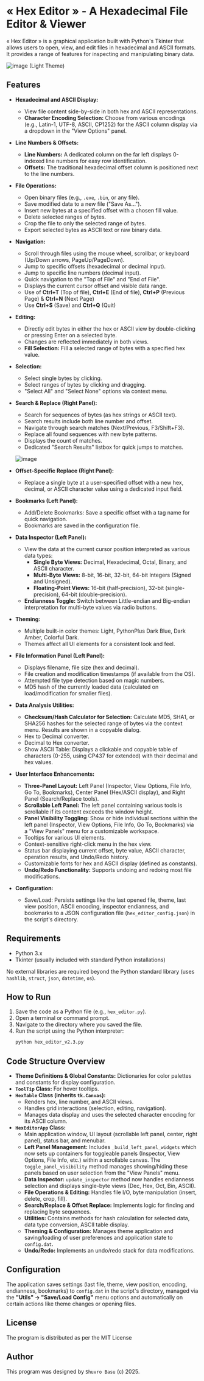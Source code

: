 # « Hex Editor » - A Hexadecimal File Editor & Viewer

« Hex Editor » is a graphical application built with Python's Tkinter that allows users to open, view, and edit files in hexadecimal and ASCII formats. It provides a range of features for inspecting and manipulating binary data.

![image](https://github.com/user-attachments/assets/0efa5a4f-bce9-44dd-be31-f3a07968d3ba)
 (Light Theme) 

## Features

*   **Hexadecimal and ASCII Display:** 
    *   View file content side-by-side in both hex and ASCII representations.
    *   **Character Encoding Selection:** Choose from various encodings (e.g., Latin-1, UTF-8, ASCII, CP1252) for the ASCII column display via a dropdown in the "View Options" panel.
*   **Line Numbers & Offsets:**
    *   **Line Numbers:** A dedicated column on the far left displays 0-indexed line numbers for easy row identification.
    *   **Offsets:** The traditional hexadecimal offset column is positioned next to the line numbers.
      
*   **File Operations:**
    *   Open binary files (e.g., `.exe`, `.bin`, or any file).
    *   Save modified data to a new file ("Save As...").
    *   Insert new bytes at a specified offset with a chosen fill value.
    *   Delete selected ranges of bytes.
    *   Crop the file to only the selected range of bytes.
    *   Export selected bytes as ASCII text or raw binary data.

*   **Navigation:**
    *   Scroll through files using the mouse wheel, scrollbar, or keyboard (Up/Down arrows, PageUp/PageDown).
    *   Jump to specific offsets (hexadecimal or decimal input).
    *   Jump to specific line numbers (decimal input).
    *   Quick navigation to the "Top of File" and "End of File".
    *   Displays the current cursor offset and visible data range.
    *   Use of **Ctrl+T** (Top of file), **Ctrl+E** (End of file), **Ctrl+P** (Previous Page) & **Ctrl+N** (Next Page)
    *   Use **Ctrl+S** (Save) and **Ctrl+Q** (Quit)

*   **Editing:**
    *   Directly edit bytes in either the hex or ASCII view by double-clicking or pressing Enter on a selected byte.
    *   Changes are reflected immediately in both views.
    *   **Fill Selection:** Fill a selected range of bytes with a specified hex value.

*   **Selection:**
    *   Select single bytes by clicking.
    *   Select ranges of bytes by clicking and dragging.
    *   "Select All" and "Select None" options via context menu.

*   **Search & Replace (Right Panel):**
    *   Search for sequences of bytes (as hex strings or ASCII text).
    *   Search results include both line number and offset.
    *   Navigate through search matches (Next/Previous, F3/Shift+F3).
    *   Replace all found sequences with new byte patterns.
    *   Displays the count of matches.
    *   Dedicated "Search Results" listbox for quick jumps to matches.
      
    ![image](https://github.com/user-attachments/assets/9eefe8a6-265d-46ec-a4bb-a528f6dacd73)

*   **Offset-Specific Replace (Right Panel):**
    *   Replace a single byte at a user-specified offset with a new hex, decimal, or ASCII character value using a dedicated input field.

*   **Bookmarks (Left Panel):**
     *   Add/Delete Bookmarks: Save a specific offset with a tag name for quick navigation.
     *   Bookmarks are saved in the configuration file.
             
*   **Data Inspector (Left Panel):**
    *   View the data at the current cursor position interpreted as various data types:
        *   **Single Byte Views:** Decimal, Hexadecimal, Octal, Binary, and ASCII character.
        *   **Multi-Byte Views:** 8-bit, 16-bit, 32-bit, 64-bit Integers (Signed and Unsigned).
        *   **Floating-Point Views:** 16-bit (half-precision), 32-bit (single-precision), 64-bit (double-precision).
    *   **Endianness Toggle:** Switch between Little-endian and Big-endian interpretation for multi-byte values via radio buttons.

*   **Theming:**
    *   Multiple built-in color themes: Light, PythonPlus Dark Blue, Dark Amber, Colorful Dark.
    *   Themes affect all UI elements for a consistent look and feel.

*   **File Information Panel (Left Panel):**
    *   Displays filename, file size (hex and decimal).
    *   File creation and modification timestamps (if available from the OS).
    *   Attempted file type detection based on magic numbers.
    *   MD5 hash of the currently loaded data (calculated on load/modification for smaller files).

*   **Data Analysis Utilities:**
    *   **Checksum/Hash Calculator for Selection:** Calculate MD5, SHA1, or SHA256 hashes for the selected range of bytes via the context menu. Results are shown in a copyable dialog.
    *   Hex to Decimal converter.
    *   Decimal to Hex converter.
    *   Show ASCII Table: Displays a clickable and copyable table of characters (0-255, using CP437 for extended) with their decimal and hex values.

*   **User Interface Enhancements:**
    *   **Three-Panel Layout:** Left Panel (Inspector, View Options, File Info, Go To, Bookmarks), Center Panel (Hex/ASCII display), and Right Panel (Search/Replace tools).
    *   **Scrollable Left Panel:** The left panel containing various tools is scrollable if its content exceeds the window height.
    *   **Panel Visibility Toggling:** Show or hide individual sections within the left panel (Inspector, View Options, File Info, Go To, Bookmarks) via a "View Panels" menu for a customizable workspace.
    *   Tooltips for various UI elements.
    *   Context-sensitive right-click menu in the hex view.
    *   Status bar displaying current offset, byte value, ASCII character, operation results, and Undo/Redo history.
    *   Customizable fonts for hex and ASCII display (defined as constants).
    *   **Undo/Redo Functionality:** Supports undoing and redoing most file modifications.

*   **Configuration:**
    *   Save/Load: Persists settings like the last opened file, theme, last view position, ASCII encoding, inspector endianness, and bookmarks to a JSON configuration file (`hex_editor_config.json`) in the script's directory.

## Requirements

*   Python 3.x
*   Tkinter (usually included with standard Python installations)

No external libraries are required beyond the Python standard library (uses `hashlib`, `struct`, `json`, `datetime`, `os`).

## How to Run

1.  Save the code as a Python file (e.g., `hex_editor.py`).
2.  Open a terminal or command prompt.
3.  Navigate to the directory where you saved the file.
4.  Run the script using the Python interpreter:
    ```bash
    python hex_editor_v2.3.py
    ```

## Code Structure Overview

*   **Theme Definitions & Global Constants:** Dictionaries for color palettes and constants for display configuration.
*   **`ToolTip` Class:** For hover tooltips.
*   **`HexTable` Class (inherits `tk.Canvas`):**
    *   Renders hex, line number, and ASCII views.
    *   Handles grid interactions (selection, editing, navigation).
    *   Manages data display and uses the selected character encoding for its ASCII column.
*   **`HexEditorApp` Class:**
    *   Main application window, UI layout (scrollable left panel, center, right panel), status bar, and menubar.
    *   **Left Panel Management:** Includes `_build_left_panel_widgets` which now sets up containers for toggleable panels (Inspector, View Options, File Info, etc.) within a scrollable canvas. The `toggle_panel_visibility` method manages showing/hiding these panels based on user selection from the "View Panels" menu.
    *   **Data Inspector:** `update_inspector` method now handles endianness selection and displays single-byte views (Dec, Hex, Oct, Bin, ASCII).
    *   **File Operations & Editing:** Handles file I/O, byte manipulation (insert, delete, crop, fill).
    *   **Search/Replace & Offset Replace:** Implements logic for finding and replacing byte sequences.
    *   **Utilities:** Contains methods for hash calculation for selected data, data type conversion, ASCII table display.
    *   **Theming & Configuration:** Manages theme application and saving/loading of user preferences and application state to `config.dat`.
    *   **Undo/Redo:** Implements an undo/redo stack for data modifications.

## Configuration

The application saves settings (last file, theme, view position, encoding, endianness, bookmarks) to `config.dat` in the script's directory, managed via the **"Utils" -> "Save/Load Config"** menu options and automatically on certain actions like theme changes or opening files.

## License ##

The program is distributed as per the MIT License

## Author ##

This program was designed by `Shuvro Basu` (c) 2025.
